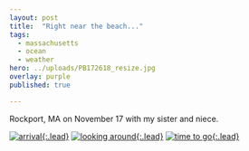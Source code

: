 ```yaml
---
layout: post
title:  "Right near the beach..."
tags:
  - massachusetts
  - ocean
  - weather
hero: ../uploads/PB172618_resize.jpg
overlay: purple
published: true

---
```


Rockport, MA on November 17 with my sister and niece.

[![arrival](../uploads/PB172618_resize.jpg){:.lead}](../uploads/PB172618.jpg)
[![looking around](../uploads/PB172623_resize.jpg){:.lead}](../uploads/PB172623.jpg)
[![time to go](../uploads/PB172672_resize.jpg){:.lead}](../uploads/PB172672.jpg)
